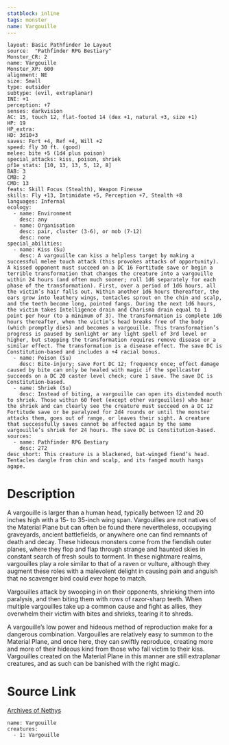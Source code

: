 ```yaml
---
statblock: inline
tags: monster
name: Vargouille
---
```

```statblock
layout: Basic Pathfinder 1e Layout
source:  "Pathfinder RPG Bestiary"
Monster_CR: 2
name: Vargouille
Monster_XP: 600
alignment: NE
size: Small
type: outsider
subtype: (evil, extraplanar)
INI: +1
perception: +7
senses: darkvision
AC: 15, touch 12, flat-footed 14 (dex +1, natural +3, size +1)
HP: 19
HP_extra: 
HD: 3d10+3
saves: Fort +4, Ref +4, Will +2
speed: fly 30 ft. (good)
melee: bite +5 (1d4 plus poison)
special_attacks: kiss, poison, shriek
pf1e_stats: [10, 13, 13, 5, 12, 8]
BAB: 3
CMB: 2
CMD: 13
feats: Skill Focus (Stealth), Weapon Finesse
skills: Fly +13, Intimidate +5, Perception +7, Stealth +8
languages: Infernal
ecology:
  - name: Environment
    desc: any
  - name: Organisation
    desc: pair, cluster (3-6), or mob (7-12)
    desc: none
special_abilities:
  - name: Kiss (Su)
    desc: A vargouille can kiss a helpless target by making a successful melee touch attack (this provokes attacks of opportunity). A kissed opponent must succeed on a DC 16 Fortitude save or begin a terrible transformation that changes the creature into a vargouille within 24 hours (and often much sooner; roll 1d6 separately for each phase of the transformation). First, over a period of 1d6 hours, all the victim’s hair falls out. Within another 1d6 hours thereafter, the ears grow into leathery wings, tentacles sprout on the chin and scalp, and the teeth become long, pointed fangs. During the next 1d6 hours, the victim takes Intelligence drain and Charisma drain equal to 1 point per hour (to a minimum of 3). The transformation is complete 1d6 hours thereafter, when the victim’s head breaks free of the body (which promptly dies) and becomes a vargouille. This transformation’s progress is paused by sunlight or any light spell of 3rd level or higher, but stopping the transformation requires remove disease or a similar effect. The transformation is a disease effect. The save DC is Constitution-based and includes a +4 racial bonus.
  - name: Poison (Su)
    desc: Bite-injury; save Fort DC 12; frequency once; effect damage caused by bite can only be healed with magic if the spellcaster succeeds on a DC 20 caster level check; cure 1 save. The save DC is Constitution-based.
  - name: Shriek (Su)
    desc: Instead of biting, a vargouille can open its distended mouth to shriek. Those within 60 feet (except other vargouilles) who hear the shriek and can clearly see the creature must succeed on a DC 12 Fortitude save or be paralyzed for 2d4 rounds or until the monster attacks them, goes out of range, or leaves their sight. A creature that successfully saves cannot be affected again by the same vargouille’s shriek for 24 hours. The save DC is Constitution-based.
sources:
  - name: Pathfinder RPG Bestiary
    desc: 272
desc_short: This creature is a blackened, bat-winged fiend’s head. Tentacles dangle from chin and scalp, and its fanged mouth hangs agape.
```
# Description
A vargouille is larger than a human head, typically between 12 and 20 inches high with a 15- to 35-inch wing span. Vargouilles are not natives of the Material Plane but can often be found there nevertheless, occupying graveyards, ancient battlefields, or anywhere one can find remnants of death and decay. These hideous monsters come from the fiendish outer planes, where they flop and flap through strange and haunted skies in constant search of fresh souls to torment. In these nightmare realms, vargouilles play a role similar to that of a raven or vulture, although they augment these roles with a malevolent delight in causing pain and anguish that no scavenger bird could ever hope to match.

Vargouilles attack by swooping in on their opponents, shrieking them into paralysis, and then biting them with rows of razor-sharp teeth. When multiple vargouilles take up a common cause and fight as allies, they overwhelm their victim with bites and shrieks, tearing it to shreds.

A vargouille’s low power and hideous method of reproduction make for a dangerous combination. Vargouilles are relatively easy to summon to the Material Plane, and once here, they can swiftly reproduce, creating more and more of their hideous kind from those who fall victim to their kiss. Vargouilles created on the Material Plane in this manner are still extraplanar creatures, and as such can be banished with the right magic.
# Source Link
[Archives of Nethys](https://aonprd.com/MonsterDisplay.aspx?ItemName=Vargouille)
```encounter-table
name: Vargouille
creatures:
  - 1: Vargouille
```
